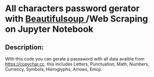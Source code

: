 # **All characters** password gerator with [Beautifulsoup ](google.com) /Web Scraping on Jupyter Notebook

## Description:

With this code you can gerate a passaword with all data  avaible from https://copychar.cc. this includes Letters, Punctuation, Math, Numbers, Currency, Symbols, Hieroglyphs, Arrows, Emoji.



